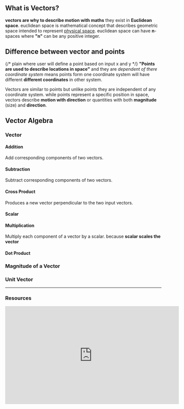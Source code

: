 ## What is Vectors?
**vectors are why to describe motion with maths** they exist in **Euclidean space**. euclidean space is mathematical concept that describes geometric space intended to represent [physical space](https://en.wikipedia.org/wiki/Physical_space "Physical space"). euclidean space can have **n**-spaces where **"n"** can be any positive integer.

## Difference between vector and points  
{/* plain where user will define a point based on input x and y */}
**"Points are used to describe locations in space"** and they are *dependent of there coordinate system* means points form one coordinate system will have different **different coordinates** in other system.

Vectors are similar to points but unlike points they are independent of any coordinate system. while points represent a specific position in space, vectors describe **motion with direction** or quantities with both **magnitude** (size) and **direction**. 

## Vector Algebra
### Vector
#### Addition
Add corresponding components of two vectors.
#### Subtraction
Subtract corresponding components of two vectors.
#### Cross Product
Produces a new vector perpendicular to the two input vectors.
#### Scalar
#### Multiplication
Multiply each component of a vector by a scalar. because **scalar scales the vector**
#### Dot Product
### Magnitude of a Vector
### Unit Vector

---
### Resources
<iframe width="560" height="315" src="https://www.youtube.com/embed/Ej3ZVxljJfo?si=T4O_11y3IUWO6p_w" title="YouTube video player" frameborder="0" allow="accelerometer; autoplay; clipboard-write; encrypted-media; gyroscope; picture-in-picture; web-share" referrerpolicy="strict-origin-when-cross-origin" allowfullscreen></iframe>
